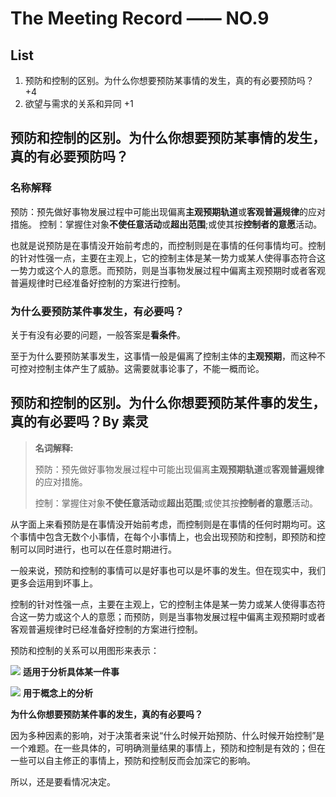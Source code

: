 # The Meeting Record —— NO.9
## List
1. 预防和控制的区别。为什么你想要预防某事情的发生，真的有必要预防吗？ +4
2. 欲望与需求的关系和异同 +1

## 预防和控制的区别。为什么你想要预防某事情的发生，真的有必要预防吗？
### 名称解释
预防：预先做好事物发展过程中可能出现偏离**主观预期轨道**或**客观普遍规律**的应对措施。
控制：掌握住对象**不使任意活动**或**超出范围**;或使其按**控制者的意愿**活动。

也就是说预防是在事情没开始前考虑的，而控制则是在事情的任何事情均可。控制的针对性强一点，主要在主观上，它的控制主体是某一势力或某人使得事态符合这一势力或这个人的意愿。而预防，则是当事物发展过程中偏离主观预期时或者客观普遍规律时已经准备好控制的方案进行控制。

### 为什么要预防某件事发生，有必要吗？
关于有没有必要的问题，一般答案是**看条件**。

至于为什么要预防某事发生，这事情一般是偏离了控制主体的**主观预期**，而这种不可控对控制主体产生了威胁。这需要就事论事了，不能一概而论。


## 预防和控制的区别。为什么你想要预防某件事的发生，真的有必要吗？By 素灵

> **名词解释:**
>
> 预防：预先做好事物发展过程中可能出现偏离**主观预期轨道**或**客观普遍规律**的应对措施。
>
> 控制：掌握住对象**不使任意活动**或**超出范围**;或使其按**控制者的意愿**活动。

从字面上来看预防是在事情没开始前考虑，而控制则是在事情的任何时期均可。这个事情中包含无数个小事情，在每个小事情上，也会出现预防和控制，即预防和控制可以同时进行，也可以在任意时期进行。

一般来说，预防和控制的事情可以是好事也可以是坏事的发生。但在现实中，我们更多会运用到坏事上。

控制的针对性强一点，主要在主观上，它的控制主体是某一势力或某人使得事态符合这一势力或这个人的意愿；而预防，则是当事物发展过程中偏离主观预期时或者客观普遍规律时已经准备好控制的方案进行控制。

预防和控制的关系可以用图形来表示：

![](http://ww1.sinaimg.cn/large/006tNbRwgy1ffpnhzji84j30qo0zkwfx.jpg)
**适用于分析具体某一件事**



![](http://ww4.sinaimg.cn/large/006tNbRwgy1ffpnjgprx0j30qo0zkacc.jpg)
**用于概念上的分析**



**为什么你想要预防某件事的发生，真的有必要吗？**

因为多种因素的影响，对于决策者来说“什么时候开始预防、什么时候开始控制”是一个难题。在一些具体的，可明确测量结果的事情上，预防和控制是有效的；但在一些可以自主修正的事情上，预防和控制反而会加深它的影响。

所以，还是要看情况决定。


